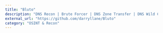 ```yaml
---
title: "Bluto"
description: "DNS Recon | Brute Forcer | DNS Zone Transfer | DNS Wild Card Checks | DNS Wild Card Brute Forcer | Email Enumeration | Staff Enumeration | Compromised Account Checking"
external_url: "https://github.com/darryllane/Bluto"
category: "OSINT & Recon"
---
```

